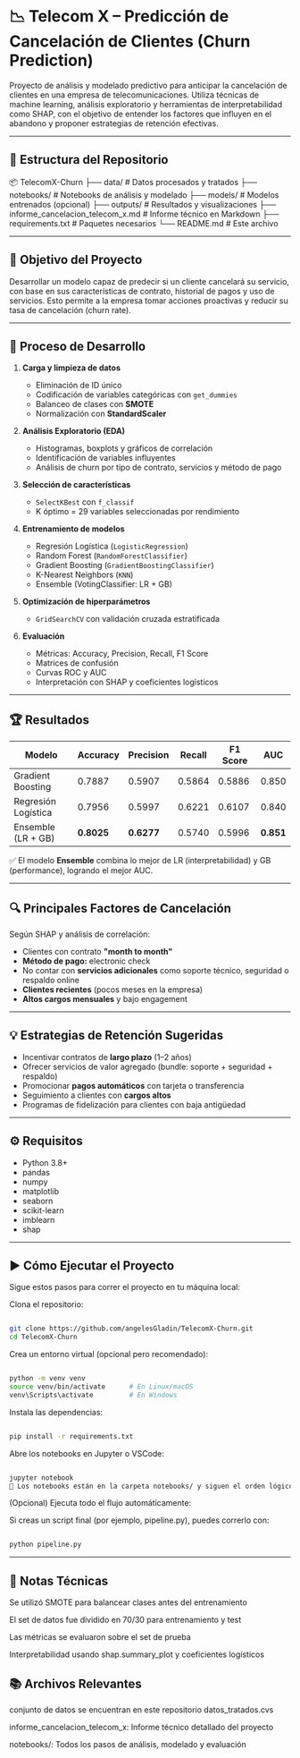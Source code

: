 # 📉 Telecom X – Predicción de Cancelación de Clientes (Churn Prediction)

Proyecto de análisis y modelado predictivo para anticipar la cancelación de clientes en una empresa de telecomunicaciones. Utiliza técnicas de machine learning, análisis exploratorio y herramientas de interpretabilidad como SHAP, con el objetivo de entender los factores que influyen en el abandono y proponer estrategias de retención efectivas.

---

## 📁 Estructura del Repositorio

📦 TelecomX-Churn
├── data/ # Datos procesados y tratados
├── notebooks/ # Notebooks de análisis y modelado
├── models/ # Modelos entrenados (opcional)
├── outputs/ # Resultados y visualizaciones
├── informe_cancelacion_telecom_x.md # Informe técnico en Markdown
├── requirements.txt # Paquetes necesarios
└── README.md # Este archivo

---

## 🧠 Objetivo del Proyecto

Desarrollar un modelo capaz de predecir si un cliente cancelará su servicio, con base en sus características de contrato, historial de pagos y uso de servicios. Esto permite a la empresa tomar acciones proactivas y reducir su tasa de cancelación (churn rate).

---

## 🧪 Proceso de Desarrollo

1. **Carga y limpieza de datos**
   - Eliminación de ID único
   - Codificación de variables categóricas con `get_dummies`
   - Balanceo de clases con **SMOTE**
   - Normalización con **StandardScaler**

2. **Análisis Exploratorio (EDA)**
   - Histogramas, boxplots y gráficos de correlación
   - Identificación de variables influyentes
   - Análisis de churn por tipo de contrato, servicios y método de pago

3. **Selección de características**
   - `SelectKBest` con `f_classif`
   - K óptimo = 29 variables seleccionadas por rendimiento

4. **Entrenamiento de modelos**
   - Regresión Logística (`LogisticRegression`)
   - Random Forest (`RandomForestClassifier`)
   - Gradient Boosting (`GradientBoostingClassifier`)
   - K-Nearest Neighbors (`KNN`)
   - Ensemble (VotingClassifier: LR + GB)

5. **Optimización de hiperparámetros**
   - `GridSearchCV` con validación cruzada estratificada

6. **Evaluación**
   - Métricas: Accuracy, Precision, Recall, F1 Score
   - Matrices de confusión
   - Curvas ROC y AUC
   - Interpretación con SHAP y coeficientes logísticos

---

## 🏆 Resultados

| Modelo                  | Accuracy | Precision | Recall | F1 Score | AUC  |
|-------------------------|----------|-----------|--------|----------|------|
| Gradient Boosting       | 0.7887   | 0.5907    | 0.5864 | 0.5886   | 0.850|
| Regresión Logística     | 0.7956   | 0.5997    | 0.6221 | 0.6107   | 0.840|
| Ensemble (LR + GB)      | **0.8025**| **0.6277**| 0.5740 | 0.5996   | **0.851**|

✅ El modelo **Ensemble** combina lo mejor de LR (interpretabilidad) y GB (performance), logrando el mejor AUC.

---

## 🔍 Principales Factores de Cancelación

Según SHAP y análisis de correlación:

- Clientes con contrato **"month to month"**
- **Método de pago:** electronic check
- No contar con **servicios adicionales** como soporte técnico, seguridad o respaldo online
- **Clientes recientes** (pocos meses en la empresa)
- **Altos cargos mensuales** y bajo engagement

---

## 💡 Estrategias de Retención Sugeridas

- Incentivar contratos de **largo plazo** (1–2 años)
- Ofrecer servicios de valor agregado (bundle: soporte + seguridad + respaldo)
- Promocionar **pagos automáticos** con tarjeta o transferencia
- Seguimiento a clientes con **cargos altos**
- Programas de fidelización para clientes con baja antigüedad

---

## ⚙️ Requisitos

+ Python 3.8+
+ pandas
+ numpy
+ matplotlib
+ seaborn
+ scikit-learn
+ imblearn
+ shap

---
## ▶️ Cómo Ejecutar el Proyecto

Sigue estos pasos para correr el proyecto en tu máquina local:

Clona el repositorio:

```bash

git clone https://github.com/angelesGladin/TelecomX-Churn.git
cd TelecomX-Churn
```
Crea un entorno virtual (opcional pero recomendado):

```bash

python -m venv venv
source venv/bin/activate      # En Linux/macOS
venv\Scripts\activate         # En Windows
```

Instala las dependencias:

```bash

pip install -r requirements.txt
```
Abre los notebooks en Jupyter o VSCode:

```bash

jupyter notebook
📓 Los notebooks están en la carpeta notebooks/ y siguen el orden lógico desde exploración hasta evaluación de modelos.
```
(Opcional) Ejecuta todo el flujo automáticamente:

Si creas un script final (por ejemplo, pipeline.py), puedes correrlo con:

```bash

python pipeline.py
```
----

## 📌 Notas Técnicas

Se utilizó SMOTE para balancear clases antes del entrenamiento

El set de datos fue dividido en 70/30 para entrenamiento y test

Las métricas se evaluaron sobre el set de prueba

Interpretabilidad usando shap.summary_plot y coeficientes logísticos

## 📚 Archivos Relevantes

conjunto de datos se encuentran en este repositorio datos_tratados.cvs

informe_cancelacion_telecom_x: Informe técnico detallado del proyecto

notebooks/: Todos los pasos de análisis, modelado y evaluación
